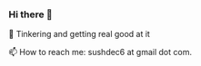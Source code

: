 ### Hi there 👋

🔭 Tinkering and getting real good at it 

📫 How to reach me: sushdec6 at gmail dot com.
